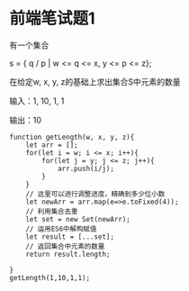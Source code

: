 # 前端笔试题1

有一个集合

s = { q / p | w <= q <= x, y <= p <= z};

在给定w, x, y, z的基础上求出集合S中元素的数量

输入：1, 10, 1, 1

输出：10

    function getLength(w, x, y, z){
        let arr = [];
        for(let i = w; i <= x; i++){
            for(let j = y; j <= z; j++){
                arr.push(i/j);
            }
        }
        // 这里可以进行调整进度，精确到多少位小数
        let newArr = arr.map(e=>e.toFixed(4));
        // 利用集合去重
        let set = new Set(newArr);
        // 运用ES6中解构赋值
        let result = [...set];
        // 返回集合中元素的数量
        return result.length;
        
    }
    getLength(1,10,1,1);